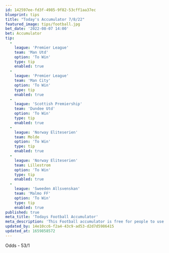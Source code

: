 ```yaml
---
id: 142597ee-fd3f-4985-9f82-53cff1aa37ec
blueprint: tips
title: "Today's Accumulator 7/8/22"
featured_image: tips/football.jpg
bet_date: '2022-08-07 14:00'
bet: Accumulator
tip:
  -
    league: 'Premier League'
    team: 'Man Utd'
    option: 'To Win'
    type: tip
    enabled: true
  -
    league: 'Premier League'
    team: 'Man City'
    option: 'To Win'
    type: tip
    enabled: true
  -
    league: 'Scottish Premiership'
    team: 'Dundee Utd'
    option: 'To Win'
    type: tip
    enabled: true
  -
    league: 'Norway Eliteserien'
    team: Molde
    option: 'To Win'
    type: tip
    enabled: true
  -
    league: 'Norway Eliteserien'
    team: Lillestrom
    option: 'To Win'
    type: tip
    enabled: true
  -
    league: 'Sweeden Allsvenskan'
    team: 'Malmo FF'
    option: 'To Win'
    type: tip
    enabled: true
published: true
meta_title: 'Todays Football Accumulator'
meta_description: 'This Football accumulator is free for people to use who are looking for Football tips.'
updated_by: 14e10cc6-f2a4-43c9-ad53-d2d7d5986415
updated_at: 1659858572
---
```

Odds - 53/1